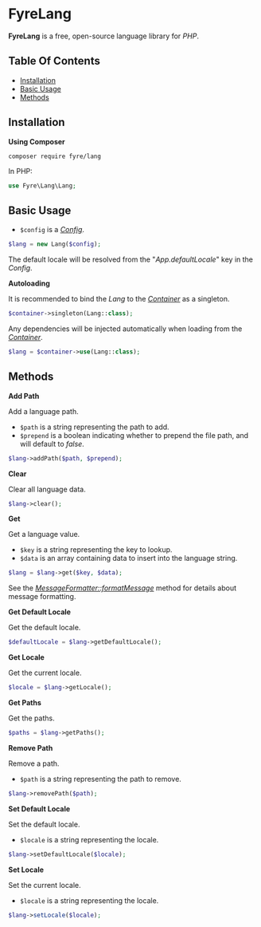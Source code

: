 # FyreLang

**FyreLang** is a free, open-source language library for *PHP*.


## Table Of Contents
- [Installation](#installation)
- [Basic Usage](#basic-usage)
- [Methods](#methods)



## Installation

**Using Composer**

```
composer require fyre/lang
```

In PHP:

```php
use Fyre\Lang\Lang;
```


## Basic Usage

- `$config` is a [*Config*](https://github.com/elusivecodes/FyreConfig).

```php
$lang = new Lang($config);
```

The default locale will be resolved from the "*App.defaultLocale*" key in the *Config*.

**Autoloading**

It is recommended to bind the *Lang* to the [*Container*](https://github.com/elusivecodes/FyreContainer) as a singleton.

```php
$container->singleton(Lang::class);
```

Any dependencies will be injected automatically when loading from the [*Container*](https://github.com/elusivecodes/FyreContainer).

```php
$lang = $container->use(Lang::class);
```


## Methods

**Add Path**

Add a language path.

- `$path` is a string representing the path to add.
- `$prepend` is a boolean indicating whether to prepend the file path, and will default to *false*.

```php
$lang->addPath($path, $prepend);
```

**Clear**

Clear all language data.

```php
$lang->clear();
```

**Get**

Get a language value.

- `$key` is a string representing the key to lookup.
- `$data` is an array containing data to insert into the language string.

```php
$lang = $lang->get($key, $data);
```

See the [*MessageFormatter::formatMessage*](https://www.php.net/manual/en/messageformatter.formatmessage.php) method for details about message formatting.

**Get Default Locale**

Get the default locale.

```php
$defaultLocale = $lang->getDefaultLocale();
```

**Get Locale**

Get the current locale.

```php
$locale = $lang->getLocale();
```

**Get Paths**

Get the paths.

```php
$paths = $lang->getPaths();
```

**Remove Path**

Remove a path.

- `$path` is a string representing the path to remove.

```php
$lang->removePath($path);
```

**Set Default Locale**

Set the default locale.

- `$locale` is a string representing the locale.

```php
$lang->setDefaultLocale($locale);
```

**Set Locale**

Set the current locale.

- `$locale` is a string representing the locale.

```php
$lang->setLocale($locale);
```